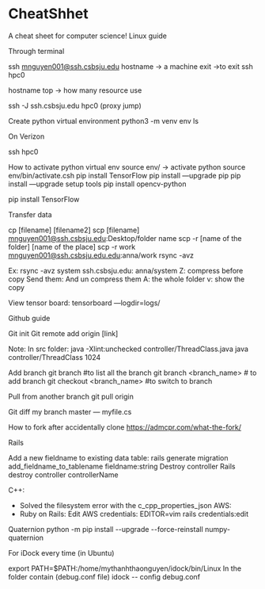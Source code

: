 # CheatShhet
A cheat sheet for computer science!
Linux guide

Through terminal 

ssh mnguyen001@ssh.csbsju.edu 
hostname -> a machine
exit  ->to exit 
ssh hpc0

hostname
top -> how many resource use 


ssh -J  ssh.csbsju.edu  hpc0 (proxy jump)

Create python virtual environment
python3 -m venv env
ls

On Verizon

ssh hpc0

How to activate python virtual env
source env/   -> activate python
source env/bin/activate.csh
pip install TensorFlow 
pip install —upgrade pip
pip install —upgrade setup tools
pip install opencv-python

pip install TensorFlow

Transfer data

cp [filename] [filename2]
scp [filename] mnguyen001@ssh.csbsju.edu:Desktop/folder name
scp -r [name of the folder] [name of the place]
scp -r work mnguyen001@ssh.csbsju.edu.edu:anna/work
rsync -avz 

Ex: rsync -avz system ssh.csbsju.edu: anna/system
Z: compress before copy
Send them:
And un compress them
A: the whole folder
v: show the copy 

View tensor board:
tensorboard —logdir=logs/


Github guide 

Git init
Git remote add origin [link]


Note:
In src folder:
java -Xlint:unchecked controller/ThreadClass.java
java controller/ThreadClass 1024

Add branch
git branch #to list all the branch
git branch <branch_name> # to add branch 
git checkout <branch_name> #to switch to branch 

Pull from another branch
git pull origin <branch-name>

Git diff my branch master — myfile.cs

How to fork after accidentally clone
https://admcpr.com/what-the-fork/ 
 
Rails 

Add a new fieldname to existing data table:
rails generate migration add_fieldname_to_tablename fieldname:string
Destroy controller
Rails destroy controller controllerName 


C++:
- Solved the filesystem error with the c_cpp_properties_json
AWS:
- Ruby on Rails:
	Edit AWS credentials: EDITOR=vim rails credentials:edit

Quaternion
python -m pip install --upgrade --force-reinstall numpy-quaternion 


For iDock every time (in Ubuntu)

export PATH=$PATH:/home/mythanhthaonguyen/idock/bin/Linux
In the folder contain (debug.conf file)
idock -- config debug.conf 

  

